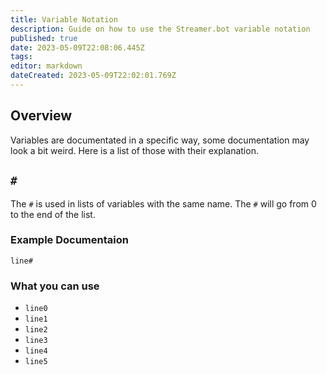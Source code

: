 ```yaml
---
title: Variable Notation
description: Guide on how to use the Streamer.bot variable notation
published: true
date: 2023-05-09T22:08:06.445Z
tags: 
editor: markdown
dateCreated: 2023-05-09T22:02:01.769Z
---
```


## Overview
Variables are documentated in a specific way, some documentation may look a bit weird. Here is a list of those with their explanation.

## `#`
The `#` is used in lists of variables with the same name. The `#` will go from 0 to the end of the list.

### Example Documentaion 
`line#`

### What you can use
* `line0`
* `line1`
* `line2`
* `line3`
* `line4`
* `line5`